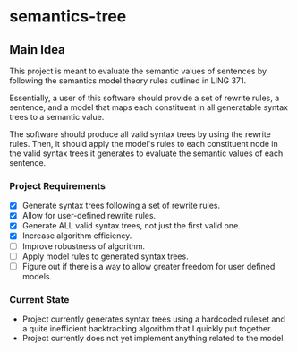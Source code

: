# semantics-tree

## Main Idea

This project is meant to evaluate the semantic values of sentences by following
the semantics model theory rules outlined in LING 371.

Essentially, a user of this software should provide a set of rewrite rules, a
sentence, and a model that maps each constituent in all generatable syntax trees
to a semantic value.

The software should produce all valid syntax trees by using the rewrite rules.
Then, it should apply the model's rules to each constituent node in the valid
syntax trees it generates to evaluate the semantic values of each sentence.

### Project Requirements

- [x] Generate syntax trees following a set of rewrite rules.
- [x] Allow for user-defined rewrite rules.
- [x] Generate ALL valid syntax trees, not just the first valid one.
- [x] Increase algorithm efficiency.
- [ ] Improve robustness of algorithm.
- [ ] Apply model rules to generated syntax trees.
- [ ] Figure out if there is a way to allow greater freedom for user defined models.

### Current State

- Project currently generates syntax trees using a hardcoded ruleset and a quite
inefficient backtracking algorithm that I quickly put together.
- Project currently does not yet implement anything related to the model.
